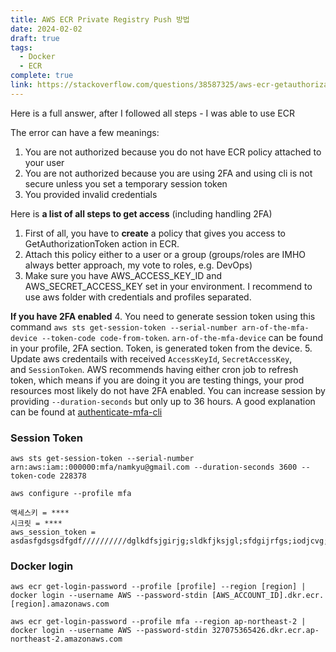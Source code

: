 ```yaml
---
title: AWS ECR Private Registry Push 방법
date: 2024-02-02
draft: true
tags:
  - Docker
  - ECR
complete: true
link: https://stackoverflow.com/questions/38587325/aws-ecr-getauthorizationtoken
---
```

Here is a full answer, after I followed all steps - I was able to use ECR

The error can have a few meanings:
1. You are not authorized because you do not have ECR policy attached to your user
2. You are not authorized because you are using 2FA and using cli is not secure unless you set a temporary session token
3. You provided invalid credentials

Here is **a list of all steps to get access** (including handling 2FA)

1. First of all, you have to **create** a policy that gives you access to GetAuthorizationToken action in ECR.
2. Attach this policy either to a user or a group (groups/roles are IMHO always better approach, my vote to roles, e.g. DevOps)
3. Make sure you have AWS_ACCESS_KEY_ID and AWS_SECRET_ACCESS_KEY set in your environment. I recommend to use aws folder with credentials and profiles separated.

**If you have 2FA enabled**
4. You need to generate session token using this command `aws sts get-session-token --serial-number arn-of-the-mfa-device --token-code code-from-token`. `arn-of-the-mfa-device` can be found in your profile, 2FA section. Token, is generated token from the device.
5. Update aws credentails with received `AccessKeyId`, `SecretAccessKey`, and `SessionToken`. AWS recommends having either cron job to refresh token, which means if you are doing it you are testing things, your prod resources most likely do not have 2FA enabled. You can increase session by providing `--duration-seconds` but only up to 36 hours. A good explanation can be found at [authenticate-mfa-cli](https://aws.amazon.com/premiumsupport/knowledge-center/authenticate-mfa-cli/)


### Session Token
```
aws sts get-session-token --serial-number arn:aws:iam::000000:mfa/namkyu@gmail.com --duration-seconds 3600 --token-code 228378
```

```
aws configure --profile mfa

액세스키 = ****
시크릿 = ****
aws_session_token = asdasfgdsgsdfgdf//////////dglkdfsjgirjg;sldkfjksjgl;sfdgijrfgs;iodjcvg;klxvbvxbxvbxvcbE6
```

### Docker login
```
aws ecr get-login-password --profile [profile] --region [region] | docker login --username AWS --password-stdin [AWS_ACCOUNT_ID].dkr.ecr.[region].amazonaws.com
```

```
aws ecr get-login-password --profile mfa --region ap-northeast-2 | docker login --username AWS --password-stdin 327075365426.dkr.ecr.ap-northeast-2.amazonaws.com
```